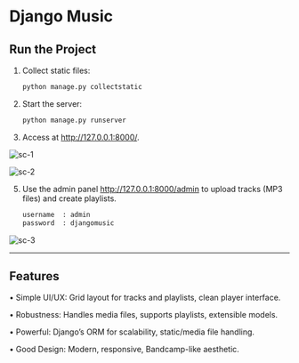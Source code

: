 # Django Music

## Run the Project

1.	Collect static files:
    ```bash
    python manage.py collectstatic


2.	Start the server:
    ```bash
    python manage.py runserver


3.	Access at http://127.0.0.1:8000/.

   ![sc-1](https://github.com/user-attachments/assets/b0d60aff-7ed3-43ba-b53c-04edb1c2fa87)

   ![sc-2](https://github.com/user-attachments/assets/2010bf18-f521-4b55-bb79-06b194db7c37)



5.	Use the admin panel http://127.0.0.1:8000/admin to upload tracks (MP3 files) and create playlists.
     ```bash
     username  : admin
     password  : djangomusic

   ![sc-3](https://github.com/user-attachments/assets/76f8cdb7-8b6c-4a41-9b5d-4422cc3feba3)


________________________________________

## Features

•	Simple UI/UX: Grid layout for tracks and playlists, clean player interface.

•	Robustness: Handles media files, supports playlists, extensible models.

•	Powerful: Django’s ORM for scalability, static/media file handling.

•	Good Design: Modern, responsive, Bandcamp-like aesthetic.

